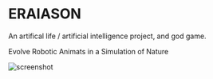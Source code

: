 # ERAIASON
An artifical life / artificial intelligence project, and god game.

Evolve Robotic Animats in a Simulation of Nature

![screenshot](https://github.com/ccrock4t/ERAIASON/assets/15344554/d78ad16a-220b-4192-a6bf-ff9dba36b846)
